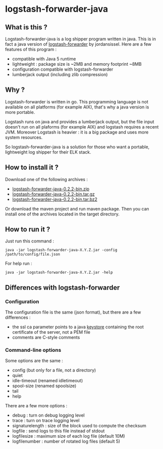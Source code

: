 # logstash-forwarder-java

## What is this ?

Logstash-forwarder-java is a log shipper program written in java. This is in fact a java version of [logstash-forwarder](https://github.com/elasticsearch/logstash-forwarder) by jordansissel.
Here are a few features of this program :
  - compatible with Java 5 runtime
  - lightweight : package size is ~2MB and memory footprint ~8MB
  - configuration compatible with logstash-forwarder
  - lumberjack output (including zlib compression)

## Why ?

Logstash-forwarder is written in go. This programming language is not available on all platforms (for example AIX), that's why a java version is more portable.

Logstash runs on java and provides a lumberjack output, but the file input doesn't run on all plaforms (for example AIX) and logstash requires a recent JVM. Moreover Logstash is heavier : it is a big package and uses more system resources.

So logstash-forwarder-java is a solution for those who want a portable, lightweight log shipper for their ELK stack.

## How to install it ?

Download one of the following archives :
  - [logstash-forwarder-java-0.2.2-bin.zip](https://github.com/didfet/logstash-forwarder-java/releases/download/0.2.2/logstash-forwarder-java-0.2.2-bin.zip)
  - [logstash-forwarder-java-0.2.2-bin.tar.gz](https://github.com/didfet/logstash-forwarder-java/releases/download/0.2.2/logstash-forwarder-java-0.2.2-bin.tar.gz)
  - [logstash-forwarder-java-0.2.2-bin.tar.bz2](https://github.com/didfet/logstash-forwarder-java/releases/download/0.2.2/logstash-forwarder-java-0.2.2-bin.tar.bz2)

Or download the maven project and run maven package. Then you can install one of the archives located in the target directory.

## How to run it ?

Just run this command :

    java -jar logstash-forwarder-java-X.Y.Z.jar -config /path/to/config/file.json

For help run :

    java -jar logstash-forwarder-java-X.Y.Z.jar -help

## Differences with logstash-forwarder

### Configuration

The configuration file is the same (json format), but there are a few differences :
  - the ssl ca parameter points to a java [keystore](https://github.com/didfet/logstash-forwarder-java/blob/master/HOWTO-KEYSTORE.md) containing the root certificate of the server, not a PEM file
  - comments are C-style comments

### Command-line options

Some options are the same :
  - config (but only for a file, not a directory)
  - quiet
  - idle-timeout (renamed idletimeout)
  - spool-size (renamed spoolsize)
  - tail
  - help

There are a few more options :
  - debug : turn on debug logging level
  - trace : turn on trace logging level
  - signaturelength : size of the block used to compute the checksum
  - logfile : send logs to this file instead of stdout
  - logfilesize : maximum size of each log file (default 10M)
  - logfilenumber : number of rotated log files (default 5)

